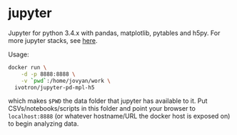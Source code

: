 # jupyter

Jupyter for python 3.4.x with pandas, matplotlib, pytables and h5py.
For more jupyter stacks, see [here](https://github.com/jupyter/docker-stacks).

Usage:

```bash
docker run \
    -d -p 8888:8888 \
    -v `pwd`:/home/jovyan/work \
  ivotron/jupyter-pd-mpl-h5
```

which makes `$PWD` the data folder that jupyter has available to it. 
Put CSVs/notebooks/scripts in this folder and point your browser to 
`localhost:8888` (or whatever hostname/URL the docker host is exposed 
on) to begin analyzing data.
